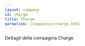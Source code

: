 ```yaml
---
layout: company
id: charge
title: Charge
permalink: /companies/charge.html
---
```


Dettagli della compagnia Charge